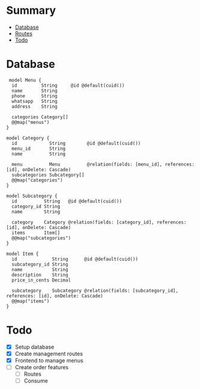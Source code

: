 # Summary
- [Database](#database)
- [Routes](#routes)
- [Todo](#todo)

# Database
```prisma
 model Menu {
  id         String     @id @default(cuid())
  name       String
  phone      String
  whatsapp   String
  address    String

  categories Category[]
  @@map("menus")
}

model Category {
  id            String        @id @default(cuid())
  menu_id       String
  name          String

  menu          Menu          @relation(fields: [menu_id], references: [id], onDelete: Cascade)
  subcategories Subcategory[]
  @@map("categories")
}

model Subcategory {
  id          String   @id @default(cuid())
  category_id String
  name        String

  category    Category @relation(fields: [category_id], references: [id], onDelete: Cascade)
  items       Item[]
  @@map("subcategories")
}

model Item {
  id             String      @id @default(cuid())
  subcategory_id String
  name           String
  description    String
  price_in_cents Decimal

  subcategory    Subcategory @relation(fields: [subcategory_id], references: [id], onDelete: Cascade)
  @@map("items")
}
```

# Todo
- [x] Setup database
- [x] Create management routes
- [x] Frontend to manage menus
- [ ] Create order features
    - [ ] Routes
    - [ ] Consume
